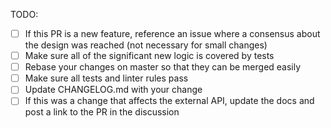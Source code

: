 <!--
  Thanks for filing a pull request on react-apollo!

  Please look at the following checklist to ensure that your PR
  can be accepted quickly:
-->

TODO:

- [ ] If this PR is a new feature, reference an issue where a consensus about the design was reached (not necessary for small changes)
- [ ] Make sure all of the significant new logic is covered by tests
- [ ] Rebase your changes on master so that they can be merged easily
- [ ] Make sure all tests and linter rules pass
- [ ] Update CHANGELOG.md with your change
- [ ] If this was a change that affects the external API, update the docs and post a link to the PR in the discussion

